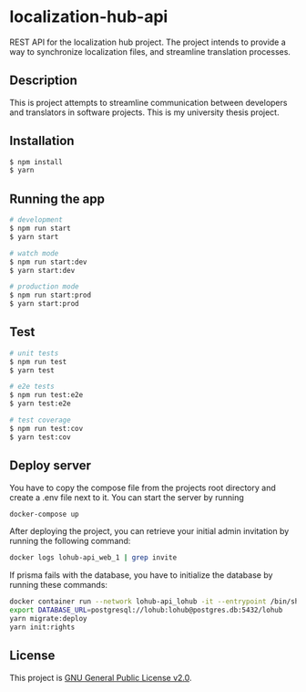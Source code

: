 # localization-hub-api
REST API for the localization hub project. The project intends to provide a way to synchronize localization files, and streamline translation processes.

## Description

This is project attempts to streamline communication between developers and translators in software projects. This is my university thesis project.

## Installation

```bash
$ npm install
$ yarn
```

## Running the app

```bash
# development
$ npm run start
$ yarn start

# watch mode
$ npm run start:dev
$ yarn start:dev

# production mode
$ npm run start:prod
$ yarn start:prod
```

## Test

```bash
# unit tests
$ npm run test
$ yarn test

# e2e tests
$ npm run test:e2e
$ yarn test:e2e

# test coverage
$ npm run test:cov
$ yarn test:cov
```

## Deploy server

You have to copy the compose file from the projects root directory and create a .env file next to it. You can start the server by running

```bash
docker-compose up
``` 

After deploying the project, you can retrieve your initial admin invitation by running the following command:

```bash
docker logs lohub-api_web_1 | grep invite
```

If prisma fails with the database, you have to initialize the database by running these commands:

```bash
docker container run --network lohub-api_lohub -it --entrypoint /bin/sh nm0829/lohub-api
export DATABASE_URL=postgresql://lohub:lohub@postgres.db:5432/lohub
yarn migrate:deploy
yarn init:rights
```

## License

This project is [GNU General Public License v2.0](LICENSE).
